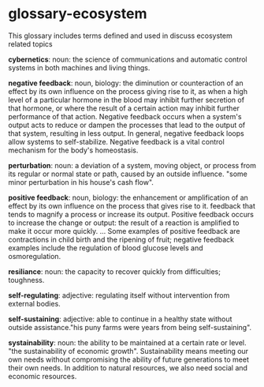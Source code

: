 # glossary-ecosystem

This glossary includes terms defined and used in discuss ecosystem related topics

__cybernetics__: noun: the science of communications and automatic control systems in both machines and living things.

__negative feedback__: noun, biology: the diminution or counteraction of an effect by its own influence on the process giving rise to it, as when a high level of a particular hormone in the blood may inhibit further secretion of that hormone, or where the result of a certain action may inhibit further performance of that action. Negative feedback occurs when a system's output acts to reduce or dampen the processes that lead to the output of that system, resulting in less output. In general, negative feedback loops allow systems to self-stabilize. Negative feedback is a vital control mechanism for the body's homeostasis.

__perturbation__: noun: a deviation of a system, moving object, or process from its regular or normal state or path, caused by an outside influence.
"some minor perturbation in his house's cash flow".

__positive feedback__: noun, biology: the enhancement or amplification of an effect by its own influence on the process that gives rise to it. feedback that tends to magnify a process or increase its output. Positive feedback occurs to increase the change or output: the result of a reaction is amplified to make it occur more quickly. ... Some examples of positive feedback are contractions in child birth and the ripening of fruit; negative feedback examples include the regulation of blood glucose levels and osmoregulation.

__resiliance__: noun: the capacity to recover quickly from difficulties; toughness.

__self-regulating__: adjective: regulating itself without intervention from external bodies.

__self-sustaining__: adjective: able to continue in a healthy state without outside assistance."his puny farms were years from being self-sustaining".

__systainability__: noun: the ability to be maintained at a certain rate or level. "the sustainability of economic growth". Sustainability means meeting our own needs without compromising the ability of future generations to meet their own needs. In addition to natural resources, we also need social and economic resources.

